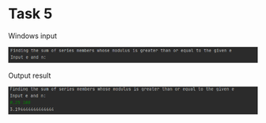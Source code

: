 Task 5
=====================

Windows input 

![](https://github.com/DzmitrySiarheyeu/Epam/blob/main/First-chapter-of-the-cours/Cycles/Task-5/img/1.PNG)

Output result

![](https://github.com/DzmitrySiarheyeu/Epam/blob/main/First-chapter-of-the-cours/Cycles/Task-5/img/2.PNG)
